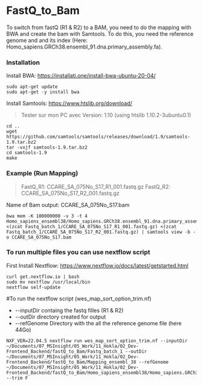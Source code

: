 # FastQ_to_Bam

To switch from fastQ (R1 & R2) to a BAM, you need to do the mapping with BWA and create the bam with Samtools.
To do this, you need the reference genome and and its index (Here: Homo_sapiens.GRCh38.ensembl_91.dna.primary_assembly.fa).

### Installation

Install BWA: https://installati.one/install-bwa-ubuntu-20-04/
```
sudo apt-get update
sudo apt-get -y install bwa
```

Install Samtools: https://www.htslib.org/download/
> Tester sur mon PC avec Version: 1.10 (using htslib 1.10.2-3ubuntu0.1)
```
cd ..
wget https://github.com/samtools/samtools/releases/download/1.9/samtools-1.9.tar.bz2
tar -vxjf samtools-1.9.tar.bz2
cd samtools-1.9
make
```

### Example (Run Mapping)
> FastQ_R1: CCARE_SA_075No_S17_R1_001.fastq.gz
> FastQ_R2: CCARE_SA_075No_S17_R2_001.fastq.gz

Name of Bam output: CCARE_SA_075No_S17.bam
```
bwa mem -K 100000000 -v 3 -t 4 Homo_sapiens_ensembl38/Homo_sapiens.GRCh38.ensembl_91.dna.primary_assembly.fa <(zcat Fastq_batch_1/CCARE_SA_075No_S17_R1_001.fastq.gz) <(zcat Fastq_batch_1/CCARE_SA_075No_S17_R2_001.fastq.gz) | samtools view -b -o CCARE_SA_075No_S17.bam
```

### To run multiple files you can use nextflow script
First Install Nextflow: https://www.nextflow.io/docs/latest/getstarted.html
```
curl get.nextflow.io | bash
sudo mv nextflow /usr/local/bin
nextflow self-update
```
#To run the nextflow script (wes_map_sort_option_trim.nf)
* --inputDir containg the fastq filles (R1 & R2)
* --outDir directory created for output
* --refGenome Directory with the all the reference genome file (here 44Go)

```
NXF_VER=22.04.5 nextflow run wes_map_sort_option_trim.nf --inputDir ~/Documents/07_MSInsight/05_Work/11_Hokla/02_Dev-Frontend_Backend/fastQ_to_Bam/Fastq_batch_1 --outDir ~/Documents/07_MSInsight/05_Work/11_Hokla/02_Dev-Frontend_Backend/fastQ_to_Bam/Mapping_ensembl_38 --refGenome ~/Documents/07_MSInsight/05_Work/11_Hokla/02_Dev-Frontend_Backend/fastQ_to_Bam/Homo_sapiens_ensembl38/Homo_sapiens.GRCh38.ensembl_91.dna.primary_assembly.fa --trim F
```
